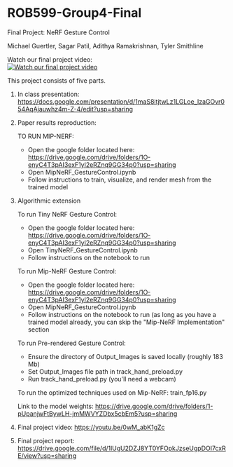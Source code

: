# ROB599-Group4-Final 
Final Project: NeRF Gesture Control

Michael Guertler, Sagar Patil, Adithya Ramakrishnan, Tyler Smithline

Watch our final project video:\
[![Watch our final project video](https://img.youtube.com/vi/0wM_abK1gZc/0.jpg)](https://www.youtube.com/watch?v=0wM_abK1gZc)

This project consists of five parts. 
1. In class presentation: https://docs.google.com/presentation/d/1maS8itjtwLz1LGLoe_IzaGOvr054AqAjauwhz4m-Z-4/edit?usp=sharing
2. Paper results reproduction:
   
    TO RUN MIP-NERF:
      - Open the google folder located here: https://drive.google.com/drive/folders/1O-enyC4T3pAI3exF1yl2eRZnq9GG34p0?usp=sharing
      - Open MipNeRF_GestureControl.ipynb
      - Follow instructions to train, visualize, and render mesh from the trained model

3. Algorithmic extension
   
   To run Tiny NeRF Gesture Control:
      - Open the google folder located here: https://drive.google.com/drive/folders/1O-enyC4T3pAI3exF1yl2eRZnq9GG34p0?usp=sharing
      - Open TinyNeRF_GestureControl.ipynb
      - Follow instructions on the notebook to run
  
   To run Mip-NeRF Gesture Control:
      - Open the google folder located here: https://drive.google.com/drive/folders/1O-enyC4T3pAI3exF1yl2eRZnq9GG34p0?usp=sharing
      - Open MipNeRF_GestureControl.ipynb
      - Follow instructions on the notebook to run (as long as you have a trained model already, you can skip the "Mip-NeRF Implementation" section
  
   To run Pre-rendered Gesture Control:
      - Ensure the directory of Output_Images is saved locally (roughly 183 Mb)
      - Set Output_Images file path in track_hand_preload.py
      - Run track_hand_preload.py (you'll need a webcam)

   To run the optimized techniques used on Mip-NeRF: train_fp16.py

   Link to the model weights: https://drive.google.com/drive/folders/1-pUpanjwFtBywLH-jmMWVYZDbx5cbEm5?usp=sharing

5. Final project video: https://youtu.be/0wM_abK1gZc

6. Final project report: https://drive.google.com/file/d/1lUgU2DZJ8YT0YFOpkJzseUgpDOI7cxRE/view?usp=sharing

